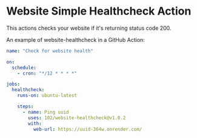 # Website Simple Healthcheck Action

This actions checks your website if it's returning status code 200.

An example of website-healthcheck in a GitHub Action:

```yaml
name: "Check for website health"

on:
  schedule:
    - cron: "*/12 * * * *"

jobs:
  healthcheck:
    runs-on: ubuntu-latest

    steps:
      - name: Ping uuid
        uses: 102/website-healthcheck@v1.0.2
        with:
          web-url: https://uuid-364w.onrender.com/
```
